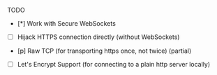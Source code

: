 TODO

  * [*] Work with Secure WebSockets
  * [ ] Hijack HTTPS connection directly (without WebSockets)
  * [p] Raw TCP (for transporting https once, not twice) (partial)
  * [ ] Let's Encrypt Support (for connecting to a plain http server locally)

